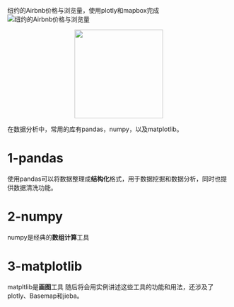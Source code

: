 纽约的Airbnb价格与浏览量，使用plotly和mapbox完成
![纽约的Airbnb价格与浏览量](https://github.com/ShaoZC/Data-Analysis-Using-Python-2019/blob/master/02-Airbnb.svg)

<div align=center>
  <img width=200 src="https://github.com/ShaoZC/Data-Analysis-Using-Python-2019/blob/master/02-Airbnb.svg" >
</div>

在数据分析中，常用的库有pandas，numpy，以及matplotlib。
# 1-pandas
使用pandas可以将数据整理成**结构化**格式，用于数据挖掘和数据分析，同时也提供数据清洗功能。
# 2-numpy
numpy是经典的**数组计算**工具
# 3-matplotlib
matpltlib是**画图**工具
随后将会用实例讲述这些工具的功能和用法，还涉及了plotly、Basemap和jieba。

